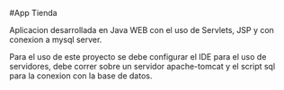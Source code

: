 #App Tienda

Aplicacion desarrollada en Java WEB con el uso de Servlets, JSP y con conexion a mysql server.

Para el uso de este proyecto se debe configurar el IDE para el uso de servidores,
debe correr sobre un servidor apache-tomcat y el script sql para la conexion con la base de datos.
